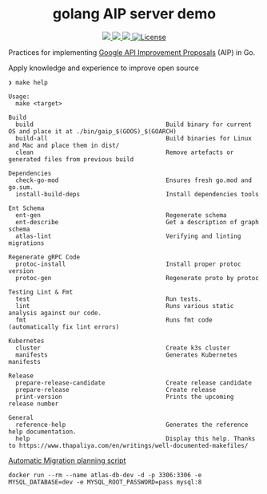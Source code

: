 <div align="center">
  <h1>golang AIP server demo</h1>
</div>
<p align="center">

<a href="https://github.com/qclaogui/gaip/actions/workflows/ci.yml">
  <img src="https://github.com/qclaogui/gaip/actions/workflows/ci.yml/badge.svg">
</a>

<a href="https://goreportcard.com/report/github.com/qclaogui/gaip">
  <img src="https://goreportcard.com/badge/github.com/qclaogui/gaip?v=1" />
</a>

<a href="https://hub.docker.com/r/qclaogui/gaip">
  <img src="https://img.shields.io/docker/pulls/qclaogui/gaip.svg">
</a>

<a href="https://github.com/qclaogui/gaip/blob/master/LICENSE">
  <img src="https://img.shields.io/github/license/qclaogui/gaip.svg" alt="License">
</a>

</p>

Practices for implementing [Google API Improvement Proposals](https://aip.dev/) (AIP) in Go.

Apply knowledge and experience to improve open source

```shell
❯ make help

Usage:
  make <target>

Build
  build                                     Build binary for current OS and place it at ./bin/gaip_$(GOOS)_$(GOARCH)
  build-all                                 Build binaries for Linux and Mac and place them in dist/
  clean                                     Remove artefacts or generated files from previous build

Dependencies
  check-go-mod                              Ensures fresh go.mod and go.sum.
  install-build-deps                        Install dependencies tools

Ent Schema
  ent-gen                                   Regenerate schema
  ent-describe                              Get a description of graph schema
  atlas-lint                                Verifying and linting migrations

Regenerate gRPC Code
  protoc-install                            Install proper protoc version
  protoc-gen                                Regenerate proto by protoc

Testing Lint & Fmt
  test                                      Run tests.
  lint                                      Runs various static analysis against our code.
  fmt                                       Runs fmt code (automatically fix lint errors)

Kubernetes
  cluster                                   Create k3s cluster
  manifests                                 Generates Kubernetes manifests

Release
  prepare-release-candidate                 Create release candidate
  prepare-release                           Create release
  print-version                             Prints the upcoming release number

General
  reference-help                            Generates the reference help documentation.
  help                                      Display this help. Thanks to https://www.thapaliya.com/en/writings/well-documented-makefiles/
```

[Automatic Migration planning script](https://entgo.io/docs/versioned/programmatically#2-automatic-migration-planning-script)

```shell
docker run --rm --name atlas-db-dev -d -p 3306:3306 -e MYSQL_DATABASE=dev -e MYSQL_ROOT_PASSWORD=pass mysql:8
```
